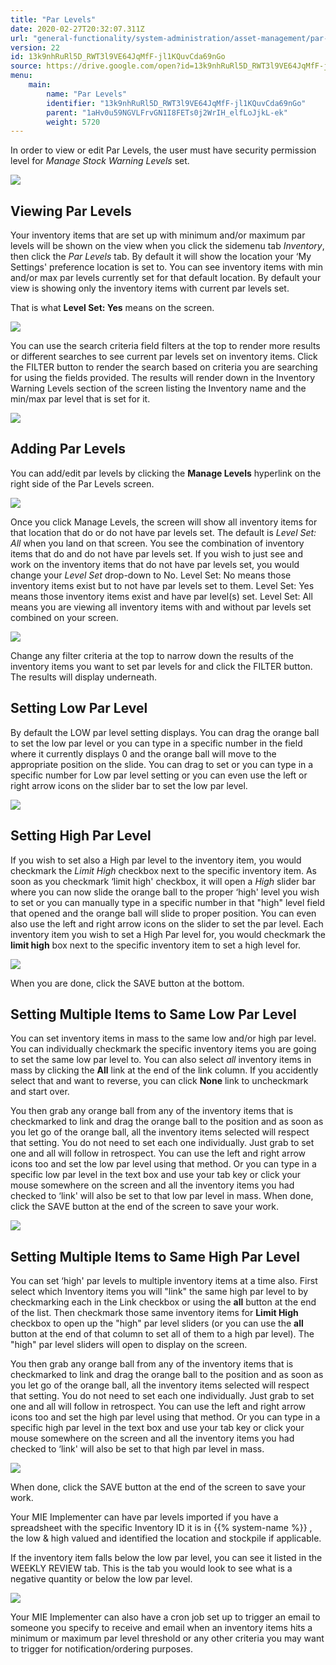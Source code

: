 ```yaml
---
title: "Par Levels"
date: 2020-02-27T20:32:07.311Z
url: "general-functionality/system-administration/asset-management/par-levels.html"
version: 22
id: 13k9nhRuRl5D_RWT3l9VE64JqMfF-jl1KQuvCda69nGo
source: https://drive.google.com/open?id=13k9nhRuRl5D_RWT3l9VE64JqMfF-jl1KQuvCda69nGo
menu:
    main:
        name: "Par Levels"
        identifier: "13k9nhRuRl5D_RWT3l9VE64JqMfF-jl1KQuvCda69nGo"
        parent: "1aHv0u59NGVLFrvGN1I8FETs0j2WrIH_elfLoJjkL-ek"
        weight: 5720
---
```

In order to view or edit Par Levels, the user must have security permission level for *Manage Stock Warning Levels* set.

![](../../../external_files/186c9b8300b1b35f614d1b9f3f43c354.png)

## Viewing Par Levels

Your inventory items that are set up with minimum and/or maximum par levels will be shown on the view when you click the sidemenu tab *Inventory*, then click the *Par Levels* tab. By default it will show the location your ‘My Settings' preference location is set to. You can see inventory items with min and/or max par levels currently set for that default location. By default your view is showing only the inventory items with current par levels set.

That is what **Level Set: Yes** means on the screen.

![](../../../external_files/d98611b46d31860709b0c91c91aaa594.png)

You can use the search criteria field filters at the top to render more results or different searches to see current par levels set on inventory items. Click the FILTER button to render the search based on criteria you are searching for using the fields provided. The results will render down in the Inventory Warning Levels section of the screen listing the Inventory name and the min/max par level that is set for it.

![](../../../external_files/7c3ccdb0f3f3fbf8f550225f74ca8724.png)

## Adding Par Levels

You can add/edit par levels by clicking the **Manage Levels** hyperlink on the right side of the Par Levels screen.

![](../../../external_files/a0be6aef49a76c6a933d23da92ef1388.png)

Once you click Manage Levels, the screen will show all inventory items for that location that do or do not have par levels set. The default is *Level Set: All* when you land on that screen. You see the combination of inventory items that do and do not have par levels set. If you wish to just see and work on the inventory items that do not have par levels set, you would change your *Level Set* drop-down to No. Level Set: No means those inventory items exist but to not have par levels set to them. Level Set: Yes means those inventory items exist and have par level(s) set. Level Set: All means you are viewing all inventory items with and without par levels set combined on your screen.

![](../../../external_files/419d082861719617b7e9c1c05dc063b0.png)

Change any filter criteria at the top to narrow down the results of the inventory items you want to set par levels for and click the FILTER button. The results will display underneath.

## Setting Low Par Level

By default the LOW par level setting displays. You can drag the orange ball to set the low par level or you can type in a specific number in the field where it currently displays 0 and the orange ball will move to the appropriate position on the slide. You can drag to set or you can type in a specific number for Low par level setting or you can even use the left or right arrow icons on the slider bar to set the low par level.

![](../../../external_files/8b666325f314fedd27454e73937031ef.png)

## Setting High Par Level

If you wish to set also a High par level to the inventory item, you would checkmark the *Limit High* checkbox next to the specific inventory item. As soon as you checkmark ‘limit high' checkbox, it will open a *High* slider bar where you can now slide the orange ball to the proper ‘high' level you wish to set or you can manually type in a specific number in that "high" level field that opened and the orange ball will slide to proper position. You can even also use the left and right arrow icons on the slider to set the par level. Each inventory item you wish to set a High Par level for, you would checkmark the **limit high** box next to the specific inventory item to set a high level for.

![](../../../external_files/11ed05dca234ea8b863b658d8066a704.png)

When you are done, click the SAVE button at the bottom.

## Setting Multiple Items to Same Low Par Level

You can set inventory items in mass to the same low and/or high par level. You can individually checkmark the specific inventory items you are going to set the same low par level to. You can also select *all* inventory items in mass by clicking the **All** link at the end of the link column. If you accidently select that and want to reverse, you can click **None** link to uncheckmark and start over.

You then grab any orange ball from any of the inventory items that is checkmarked to link and drag the orange ball to the position and as soon as you let go of the orange ball, all the inventory items selected will respect that setting. You do not need to set each one individually. Just grab to set one and all will follow in retrospect. You can use the left and right arrow icons too and set the low par level using that method. Or you can type in a specific low par level in the text box and use your tab key or click your mouse somewhere on the screen and all the inventory items you had checked to ‘link' will also be set to that low par level in mass. When done, click the SAVE button at the end of the screen to save your work.

![](../../../external_files/c5e821465a63216a11c0effc80e13643.png)

## Setting Multiple Items to Same High Par Level

You can set ‘high' par levels to multiple inventory items at a time also. First select which Inventory items you will "link" the same high par level to by checkmarking each in the Link checkbox or using the **all** button at the end of the list. Then checkmark those same inventory items for **Limit High** checkbox to open up the "high" par level sliders (or you can use the **all** button at the end of that column to set all of them to a high par level). The "high" par level sliders will open to display on the screen.

You then grab any orange ball from any of the inventory items that is checkmarked to link and drag the orange ball to the position and as soon as you let go of the orange ball, all the inventory items selected will respect that setting. You do not need to set each one individually. Just grab to set one and all will follow in retrospect. You can use the left and right arrow icons too and set the high par level using that method. Or you can type in a specific high par level in the text box and use your tab key or click your mouse somewhere on the screen and all the inventory items you had checked to ‘link' will also be set to that high par level in mass.

![](../../../external_files/e8a47d89eba1fb76281fba213293091e.png)

When done, click the SAVE button at the end of the screen to save your work.

Your MIE Implementer can have par levels imported if you have a spreadsheet with the specific Inventory ID it is in {{% system-name %}} , the low & high valued and identified the location and stockpile if applicable.

If the inventory item falls below the low par level, you can see it listed in the WEEKLY REVIEW tab. This is the tab you would look to see what is a negative quantity or below the low par level.

![](../../../external_files/a3ce3b67f11fca48055ce816f2cb8c4c.png)

Your MIE Implementer can also have a cron job set up to trigger an email to someone you specify to receive and email when an inventory items hits a minimum or maximum par level threshold or any other criteria you may want to trigger for notification/ordering purposes.


